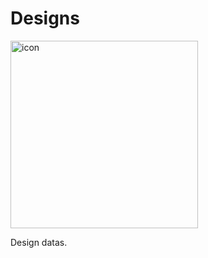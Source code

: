 # Designs
<img src="https://github.com/poacpm/designs/raw/master/images/logo.png" alt="icon" width=300px>

Design datas.
